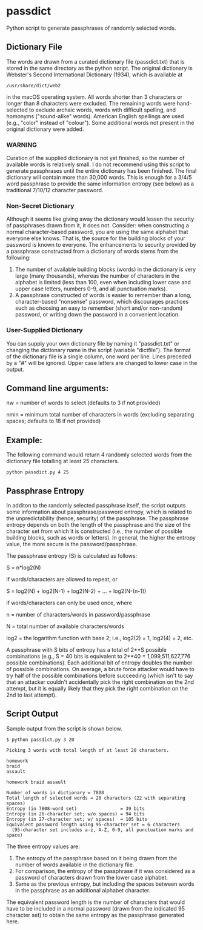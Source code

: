 # passdict
Python script to generate passphrases of randomly selected words.


## Dictionary File
The words are drawn from a curated dictionary file (passdict.txt) that is stored in the same directory as the python script.
The original dictionary is Webster's Second International Dictionary (1934), which is available at
```
/usr/share/dict/web2
```
in the macOS operating system.
All words shorter than 3 characters or longer than 8 characters were excluded.
The remaining words were hand-selected to exclude archaic words, words with difficult spelling, and homonyms ("sound-alike" words).
American English spellings are used (e.g., "color" instead of "colour").
Some additional words not present in the original dictionary were added.

### WARNING
Curation of the supplied dictionary is not yet finished, so the number of available words is relatively small. I do not recommend using this script to generate passphrases until the entire dictionary has been finished. The final dictionary will contain more than 30,000 words. This is enough for a 3/4/5 word passphrase to provide the same information entropy (see below) as a traditional 7/10/12 character password.

### Non-Secret Dictionary
Although it seems like giving away the dictionary would lessen the security of passphrases drawn from it, it does not. Consider: when constructing a normal character-based password, you are using the same alphabet that everyone else knows.
That is, the source for the building blocks of your password is known to everyone.
The enhancements to security provided by a passphrase constructed from a dictionary of words stems from the following:
1. The number of available building blocks (words) in the dictionary is very large (many thousands), whereas the number of characters in the alphabet is limited (less than 100, even when including lower case and upper case letters, numbers 0-9, and all punctuation marks).
1. A passphrase constructed of words is easier to remember than a long, character-based "nonsense" password, which discourages practices such as choosing an easy to remember (short and/or non-random) password, or writing down the password in a convenient location.

### User-Supplied Dictionary
You can supply your own dictionary file by naming it "passdict.txt" or changing the dictionary name in the script (variable "dictfile").
The format of the dictionary file is a single column, one word per line.
Lines preceded by a "#" will be ignored.
Upper case letters are changed to lower case in the output.

## Command line arguments: 
nw    = number of words to select (defaults to 3 if not provided)

nmin  = minimum total number of characters in words (excluding separating spaces; defaults to 18 if not provided)


## Example:
The following command would return 4 randomly selected words from the dictionary file totalling at least 25 characters.
```
python passdict.py 4 25
```

## Passphrase Entropy
In additon to the randomly selected passphrase itself, the script outputs some information about passphrase/password entropy, which is related to the unpredictability (hence, security) of the passphrase.
The passphrase entropy depends on both the length of the passphrase and the size of the character set from which it is constructed (i.e., the number of possible building blocks, such as words or letters).
In general, the higher the entropy value, the more secure is the password/passphrase.

The passphrase entropy (S) is calculated as follows:

S = n\*log2(N)

if words/characters are allowed to repeat, or

S = log2(N) + log2(N-1) + log2(N-2) + ... + log2(N-(n-1))

if words/characters can only be used once, where

n = number of characters/words in password/passphrase

N = total number of available characters/words

log2 = the logarithm function with base 2; i.e., log2(2) = 1, log2(4) = 2, etc.

A passphrase with S bits of entropy has a total of 2\*\*S possible combinations (e.g., S = 40 bits is equivalent to 2\*\*40 = 1,099,511,627,776 possible combinations).
Each additional bit of entropy doubles the number of possible combinations.
On average, a brute force attacker would have to try half of the possible combinations before succeeding (which isn't to say that an attacker couldn't accidentally pick the right combination on the 2nd attempt, but it is equally likely that they pick the right combination on the 2nd to last attempt).

## Script Output
Sample output from the script is shown below.
```
$ python passdict.py 3 20

Picking 3 words with total length of at least 20 characters.

homework
braid
assault

homework braid assault 

Number of words in dictionary = 7808
Total length of selected words = 20 characters (22 with separating spaces)
Entropy (in 7808-word set)                = 39 bits
Entropy (in 26-character set; w/o spaces) = 94 bits
Entropy (in 27-character set; w/ spaces)  = 105 bits
Equivalent password length using 95-character set = 6 characters
  (95-character set includes a-z, A-Z, 0-9, all punctuation marks and space)
```
The three entropy values are:
1. The entropy of the passphrase based on it being drawn from the number of words available in the dictionary file.
2. For comparison, the entropy of the passphrase if it was considered as a password of characters drawn from the lower case alphabet.
3. Same as the previous entropy, but including the spaces between words in the passphrase as an additional alphabet character.

The equivalent password length is the number of characters that would have to be included in a normal password (drawn from the indicated 95 character set) to obtain the same entropy as the passphrase generated here.
